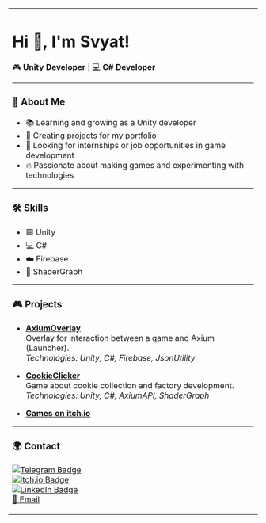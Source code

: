 <table>
<tr>
<td>

# Hi 👋, I'm Svyat!  

🎮 **Unity Developer** | 💻 **C# Developer**  

---

### 🚀 About Me  
- 📚 Learning and growing as a Unity developer  
- 🧩 Creating projects for my portfolio  
- 💼 Looking for internships or job opportunities in game development  
- 🔥 Passionate about making games and experimenting with technologies  

---

### 🛠 Skills  
- 🟦 Unity  
- 💻 C#  
- ☁️ Firebase  
- 🎨 ShaderGraph  

---

### 🎮 Projects  

- [**AxiumOverlay**](https://github.com/SvyatProgrammer/AxiumOverlay)  
  Overlay for interaction between a game and Axium (Launcher).  
  _Technologies: Unity, C#, Firebase, JsonUtility_  

- [**CookieClicker**](https://github.com/SvyatProgrammer/CookieClicker)  
  Game about cookie collection and factory development.  
  _Technologies: Unity, C#, AxiumAPI, ShaderGraph_  

- [**Games on itch.io**](https://axium-studio.itch.io/)  

---

### 🌍 Contact  
[![Telegram Badge](https://img.shields.io/badge/-@iamsvyat1-blue?style=flat&logo=Telegram&logoColor=white)](https://t.me/iamsvyat1)  
[![Itch.io Badge](https://img.shields.io/badge/-Itch.io-FA5C5C?style=flat&logo=itch.io&logoColor=white)](https://axium-studio.itch.io/)  
[![LinkedIn Badge](https://img.shields.io/badge/-LinkedIn-blue?style=flat&logo=Linkedin&logoColor=white)](https://www.linkedin.com/in/svyatoslau-efimovich/)  
[📧 Email](mailto:zelenaferma33@gmail.com)  

</td>
</tr>
</table>

